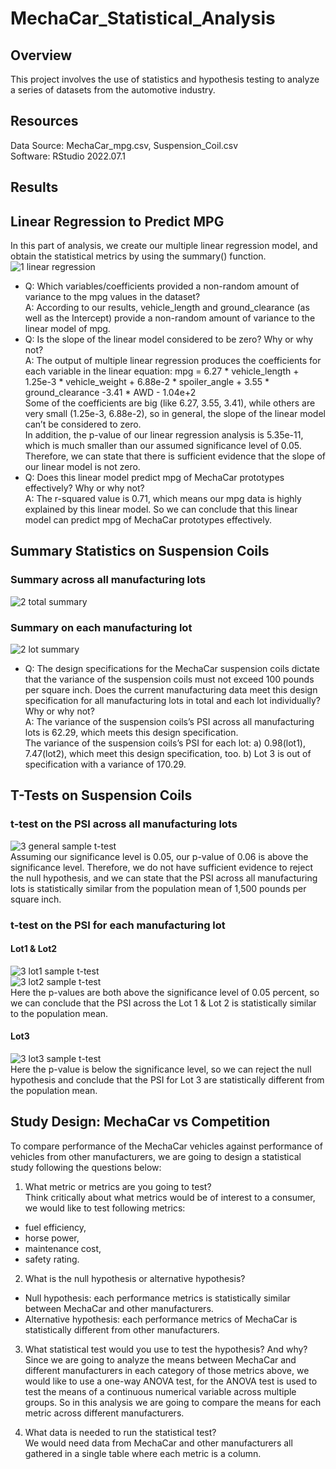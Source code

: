 # MechaCar_Statistical_Analysis
## Overview
This project involves the use of statistics and hypothesis testing to analyze a series of datasets from the automotive industry.

## Resources
Data Source: MechaCar_mpg.csv, Suspension_Coil.csv<br/>
Software: RStudio 2022.07.1

## Results
## Linear Regression to Predict MPG
In this part of analysis, we create our multiple linear regression model, and obtain the statistical metrics by using the summary() function.
![1 linear regression](https://user-images.githubusercontent.com/107179765/190931804-fac11c7a-2294-4e26-b42f-5b0fe9414795.png)<br/>
- Q: Which variables/coefficients provided a non-random amount of variance to the mpg values in the dataset?<br/>
  A: According to our results, vehicle_length and ground_clearance (as well as the Intercept) provide a non-random amount of variance to the linear model of mpg.<br/>
- Q: Is the slope of the linear model considered to be zero? Why or why not?<br/>
  A: The output of multiple linear regression produces the coefficients for each variable in the linear equation: mpg = 6.27 * vehicle_length + 1.25e-3 * vehicle_weight + 6.88e-2 * spoiler_angle + 3.55 * ground_clearance -3.41 * AWD - 1.04e+2 <br/>
Some of the coefficients are big (like 6.27, 3.55, 3.41), while others are very small (1.25e-3, 6.88e-2), so in general, the slope of the linear model can’t be considered to zero.<br/>
In addition, the p-value of our linear regression analysis is 5.35e-11, which is much smaller than our assumed significance level of 0.05. Therefore, we can state that there is sufficient evidence that the slope of our linear model is not zero.<br/>
- Q: Does this linear model predict mpg of MechaCar prototypes effectively? Why or why not?<br/>
  A: The r-squared value is 0.71, which means our mpg data is highly explained by this linear model. So we can conclude that this linear model can predict mpg of MechaCar prototypes effectively.

## Summary Statistics on Suspension Coils
### Summary across all manufacturing lots
![2 total summary](https://user-images.githubusercontent.com/107179765/190931880-9b75ad68-214a-43b1-82a5-6a97512b93d1.png)<br/>
### Summary on each manufacturing lot
![2 lot summary](https://user-images.githubusercontent.com/107179765/190931881-5329978d-0c7e-4fbb-b864-c1b4d4b07911.png)
- Q: The design specifications for the MechaCar suspension coils dictate that the variance of the suspension coils must not exceed 100 pounds per square inch. Does the current manufacturing data meet this design specification for all manufacturing lots in total and each lot individually? Why or why not?<br/>
  A: The variance of the suspension coils’s PSI across all manufacturing lots is 62.29, which meets this design specification.<br/>
     The variance of the suspension coils’s PSI for each lot: a) 0.98(lot1), 7.47(lot2), which meet this design specification, too. b) Lot 3 is out of specification with a variance of 170.29.<br/>
      
## T-Tests on Suspension Coils
### t-test on the PSI across all manufacturing lots
![3 general sample t-test](https://user-images.githubusercontent.com/107179765/192029276-ffce974a-8fd3-4f58-abbe-20ee44b39bed.png)<br/>
Assuming our significance level is 0.05, our p-value of 0.06 is above the significance level. Therefore, we do not have sufficient evidence to reject the null hypothesis, and we can state that the PSI across all manufacturing lots is statistically similar from the population mean of 1,500 pounds per square inch.
### t-test on the PSI for each manufacturing lot
#### Lot1 & Lot2
![3 lot1 sample t-test](https://user-images.githubusercontent.com/107179765/192027162-7ba7a9ca-5ef7-4808-bb57-a3cb8aa7c10b.png)<br/>
![3 lot2 sample t-test](https://user-images.githubusercontent.com/107179765/192027174-58e55a4e-9c00-4e05-a9df-c2e2fea2c7f0.png)<br/>
Here the p-values are both above the significance level of 0.05 percent, so we can conclude that the PSI across the Lot 1 & Lot 2 is statistically similar to the population mean.<br/>
#### Lot3
![3 lot3 sample t-test](https://user-images.githubusercontent.com/107179765/192027241-4790f5e7-3dc8-467f-bab6-d7c149c1c0a1.png)<br/>
Here the p-value is below the significance level, so we can reject the null hypothesis and conclude that the PSI for Lot 3 are statistically different from the population mean.

## Study Design: MechaCar vs Competition
To compare performance of the MechaCar vehicles against performance of vehicles from other manufacturers, we are going to design a statistical study following the questions below:<br/>
1. What metric or metrics are you going to test?<br/>
 Think critically about what metrics would be of interest to a consumer, we would like to test following metrics: <br/>
 - fuel efficiency, 
 - horse power, 
 - maintenance cost, 
 - safety rating.

2. What is the null hypothesis or alternative hypothesis?<br/>
- Null hypothesis: each performance metrics is statistically similar between MechaCar and other manufacturers.<br/>
- Alternative hypothesis: each performance metrics of MechaCar is statistically different from other manufacturers.

3. What statistical test would you use to test the hypothesis? And why?<br/>
Since we are going to analyze the means between MechaCar and different manufacturers in each category of those metrics above, we would like to use a one-way ANOVA test, for the ANOVA test is used to test the means of a continuous numerical variable across multiple groups. So in this analysis we are going to compare the means for each metric across different manufacturers.

4. What data is needed to run the statistical test?<br/>
We would need data from MechaCar and other manufacturers all gathered in a single table where each metric is a column.

